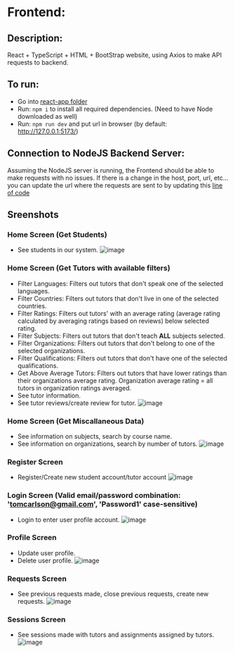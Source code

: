 # Frontend:

## Description:
React + TypeScript + HTML + BootStrap website, using Axios to make API requests to backend.

## To run:
- Go into [react-app folder](react-app)
- Run: `npm i` to install all required dependencies. (Need to have Node downloaded as well)
- Run: `npm run dev` and put url in browser (by default: http://127.0.0.1:5173/)

## Connection to NodeJS Backend Server:
Assuming the NodeJS server is running, the Frontend should be able to make requests with no issues. If there is a change in the host, port, url, etc... you can update the url where the requests are sent to by updating this [line of code](https://github.students.cs.ubc.ca/CPSC304-2023S-T2/project_c3w9s_g8y7b_r6j3b/blob/6cc1f95768c69e65a94eb31c06eabd12af6478c3/Frontend/react-app/src/App/Utility/MakeRequest.ts#L4)

## Sreenshots

### Home Screen (Get Students)
- See students in our system.
![image](https://media.github.students.cs.ubc.ca/user/8878/files/da50dc55-bf0d-49a2-b88d-23553dfecdb7)

### Home Screen (Get Tutors with available filters)
- Filter Languages: Filters out tutors that don't speak one of the selected languages.
- Filter Countries: Filters out tutors that don't live in one of the selected countries.
- Filter Ratings: Filters out tutors' with an average rating (average rating calculated by averaging ratings based on reviews) below selected rating.
- Filter Subjects: Filters out tutors that don't teach **ALL** subjects selected.
- Filter Organizations: Filters out tutors that don't belong to one of the selected organizations.
- Filter Qualifications: Filters out tutors that don't have one of the selected qualifications.
- Get Above Average Tutors: Filters out tutors that have lower ratings than their organizations average rating. Organization average rating = all tutors in organization ratings averaged. 
- See tutor information.
- See tutor reviews/create review for tutor.
![image](https://media.github.students.cs.ubc.ca/user/8878/files/3373d4ca-9265-4120-b4a0-d64bcb9446a3)

### Home Screen (Get Miscallaneous Data)
- See information on subjects, search by course name.
- See information on organizations, search by number of tutors.
![image](https://media.github.students.cs.ubc.ca/user/8878/files/17209c5f-52ee-4f52-a12d-a9eea19e1cd2)

### Register Screen
- Register/Create new student account/tutor account
![image](https://media.github.students.cs.ubc.ca/user/8878/files/0976b45a-19f0-4c92-8d04-1d0a538fc337)

### Login Screen (Valid email/password combination: 'tomcarlson@gmail.com', 'Password1' case-sensitive)
- Login to enter user profile account.
![image](https://media.github.students.cs.ubc.ca/user/8878/files/ab61259d-a2ea-41fd-9b7d-88aa324db655)

### Profile Screen 
- Update user profile.
- Delete user profile.
![image](https://media.github.students.cs.ubc.ca/user/8878/files/6e0da6e6-34cf-4875-b735-57d3bdeb878a)

### Requests Screen
- See previous requests made, close previous requests, create new requests.
![image](https://media.github.students.cs.ubc.ca/user/8878/files/fe558f9d-5bee-422c-9e3b-10d29ff8b9d9)

### Sessions Screen
- See sessions made with tutors and assignments assigned by tutors.
![image](https://media.github.students.cs.ubc.ca/user/8878/files/e345ea5f-dc8b-4a21-8747-1dd9c87a0861)




